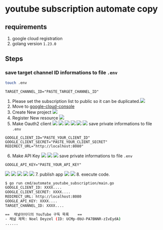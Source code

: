 # youtube subscription automate copy

## requirements
1. google cloud registration
2. golang version `1.23.0`


## Steps
### save target channel ID informations to file `.env`
```bash
touch .env
```
```.env
TARGET_CHANNEL_ID="PASTE_TARGET_CHANNEL_ID"
```

1. Please set the subscription list to public so it can be duplicated.![ ](./screenshots/00_사전조치사항.png)
2. Move to [google-cloud-console](https://console.cloud.google.com/welcome?hl=ko&inv=1&invt=Ab0cDg)
3. Create New project ![](./screenshots/01_리소스%20생성.png)
4. Register New resource ![](./screenshots/01-1.png)
5. Make Oauth2 client
![](./screenshots/02_0oauth%20클라이언트%20만들기.png)
![](./screenshots/02-1.png)
![](./screenshots/02-2.png)
![](./screenshots/02-3.png)
![](./screenshots/02-4.png)
![](./screenshots/02-5.png)
save private informations to file `.env`
```.env
GOOGLE_CLIENT_ID="PASTE_YOUR_CLIENT_ID"
GOOGLE_CLIENT_SECRET="PASTE_YOUR_CLIENT_SECRET"
REDIRECT_URL="http://localhost:8080"
```
6. Make API Key
![](./screenshots/03-0APIKEY만들기.png)
![](./screenshots/03-1.png)
![](./screenshots/03-2.png)
save private informations to file `.env`
```.env
GOOGLE_API_KEY="PASTE_YOUR_API_KEY"
```
![](./screenshots/03-3.png)
![](./screenshots/03-4.png)
![](./screenshots/03-5.png)
![](./screenshots/03-6.png)
![](./screenshots/03-7.png)
7. publish app
![](./screenshots/04_앱게시.png)
![](./screenshots/04-2.png)
8. execute code.
```bash
$ go run cmd/automate_youtube_subscription/main.go
GOOGLE_CLIENT_ID: XXXX....
GOOGLE_CLIENT_SECRET: XXXX....
REDIRECT_URL: http://localhost:8080
GOOGLE_API_KEY: XXXX....
TARGET_CHANNEL_ID: XXXX....

==	채널아이디의 YouTube 구독 목록	==
- 채널 제목: Noel Deyzel (ID: UCMp-0bU-PA7BNNR-zIvEydA)
......
```